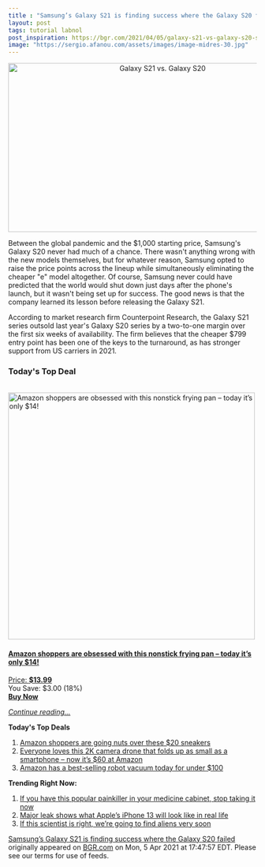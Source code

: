 ```yaml
---
title : "Samsung’s Galaxy S21 is finding success where the Galaxy S20 failed"
layout: post
tags: tutorial labnol
post_inspiration: https://bgr.com/2021/04/05/galaxy-s21-vs-galaxy-s20-sales-2021/
image: "https://sergio.afanou.com/assets/images/image-midres-30.jpg"
---
```


<center><a href="https://bgr.com/2021/04/05/galaxy-s21-vs-galaxy-s20-sales-2021/" class="bgr-rss-featured-image bgr-rss-test-class"><img loading="lazy" width="610" height="342" src="https://bgr.com/wp-content/uploads/2021/01/Galaxy-S21_violet_pink_gray_white.jpg?quality=70&amp;strip=all&amp;w=610" class="attachment-feed_normal size-feed_normal wp-post-image" alt="Galaxy S21 vs. Galaxy S20" loading="lazy" srcset="https://bgr.com/wp-content/uploads/2021/01/Galaxy-S21_violet_pink_gray_white.jpg 1600w, https://bgr.com/wp-content/uploads/2021/01/Galaxy-S21_violet_pink_gray_white.jpg?resize=150,84 150w, https://bgr.com/wp-content/uploads/2021/01/Galaxy-S21_violet_pink_gray_white.jpg?resize=300,168 300w, https://bgr.com/wp-content/uploads/2021/01/Galaxy-S21_violet_pink_gray_white.jpg?resize=768,430 768w, https://bgr.com/wp-content/uploads/2021/01/Galaxy-S21_violet_pink_gray_white.jpg?resize=1024,573 1024w, https://bgr.com/wp-content/uploads/2021/01/Galaxy-S21_violet_pink_gray_white.jpg?resize=1536,860 1536w, https://bgr.com/wp-content/uploads/2021/01/Galaxy-S21_violet_pink_gray_white.jpg?resize=610,342 610w, https://bgr.com/wp-content/uploads/2021/01/Galaxy-S21_violet_pink_gray_white.jpg?resize=664,372 664w, https://bgr.com/wp-content/uploads/2021/01/Galaxy-S21_violet_pink_gray_white.jpg?resize=1200,672 1200w, https://bgr.com/wp-content/uploads/2021/01/Galaxy-S21_violet_pink_gray_white.jpg?resize=782,438 782w, https://bgr.com/wp-content/uploads/2021/01/Galaxy-S21_violet_pink_gray_white.jpg?resize=827,463 827w, https://bgr.com/wp-content/uploads/2021/01/Galaxy-S21_violet_pink_gray_white.jpg?resize=800,448 800w" sizes="(max-width: 610px) 100vw, 610px" title="Galaxy S21 vs. Galaxy S20" /></a></center><p>Between the global pandemic and the $1,000 starting price, Samsung's Galaxy S20 never had much of a chance. There wasn't anything wrong with the new models themselves, but for whatever reason, Samsung opted to raise the price points across the lineup while simultaneously eliminating the cheaper "e" model altogether. Of course, Samsung never could have predicted that the world would shut down just days after the phone's launch, but it wasn't being set up for success. The good news is that the company learned its lesson before releasing the Galaxy S21.</p>
<p>According to market research firm Counterpoint Research, the Galaxy S21 series outsold last year's Galaxy S20 series by a two-to-one margin over the first six weeks of availability. The firm believes that the cheaper $799 entry point has been one of the keys to the turnaround, as has stronger support from US carriers in 2021.</p>
<h3>Today's Top Deal</h3>
<p><a href="https://www.amazon.com/Carote-Stone-Derived-Non-Stick-Switzerland-Including/dp/B0732NXYNS?tag=b0c55topdeals-20"><br><img height="500px" width="500px" src="https://m.media-amazon.com/images/I/41WpDGJAThL.jpg" alt="Amazon shoppers are obsessed with this nonstick frying pan &ndash; today it&rsquo;s only $14!"><br></a></p>
<h4><a href="https://www.amazon.com/Carote-Stone-Derived-Non-Stick-Switzerland-Including/dp/B0732NXYNS?tag=b0c55rss-20">Amazon shoppers are obsessed with this nonstick frying pan &ndash; today it&rsquo;s only $14!</a></h4>
<p><a href="https://www.amazon.com/Carote-Stone-Derived-Non-Stick-Switzerland-Including/dp/B0732NXYNS?tag=b0c55rss-20">Price: <strong>$13.99</strong></a><br><span>You Save: $3.00 (18%)</span><br><strong><a href="https://www.amazon.com/Carote-Stone-Derived-Non-Stick-Switzerland-Including/dp/B0732NXYNS?tag=b0c55rss-20">Buy Now</a></strong></p>
<p><a href="https://bgr.com/2021/04/05/galaxy-s21-vs-galaxy-s20-sales-2021/" class="more-link"><em>Continue reading...</em></a></p>

<p><strong>Today's Top Deals</strong></p>
<ol>
<li><a href="https://bgr.com/2021/04/05/amazon-shoppers-are-going-nuts-over-these-20-sneakers/?utm_source=rss&#038;utm_campaign=topdeals">Amazon shoppers are going nuts over these $20 sneakers</a></li>
<li><a href="https://bgr.com/2021/04/05/drone-with-camera-amazon-best-deal-april-2021-potensic-elfin/?utm_source=rss&#038;utm_campaign=topdeals">Everyone loves this 2K camera drone that folds up as small as a smartphone &#8211; now it&#8217;s $60 at Amazon</a></li>
<li><a href="https://bgr.com/2021/04/05/best-robot-vacuum-deals-on-amazon-april-2021/?utm_source=rss&#038;utm_campaign=topdeals">Amazon has a best-selling robot vacuum today for under $100</a></li>
</ol>

<p><strong>Trending Right Now:</strong></p>
<ol>
<li><a href="https://bgr.com/2021/04/05/drug-recall-acetaminophen-tablets/">If you have this popular painkiller in your medicine cabinet, stop taking it now</a></li>
<li><a href="https://bgr.com/2021/04/05/iphone-13-pro-release-notch-smaller-design-mockup/">Major leak shows what Apple&#8217;s iPhone 13 will look like in real life</a></li>
<li><a href="https://bgr.com/2021/04/05/alien-life-discovery-james-webb/">If this scientist is right, we’re going to find aliens very soon</a></li>
</ol>
<p><a href="https://bgr.com/2021/04/05/galaxy-s21-vs-galaxy-s20-sales-2021/">Samsung&#8217;s Galaxy S21 is finding success where the Galaxy S20 failed</a> originally appeared on <a href="http://bgr.com">BGR.com</a> on Mon, 5 Apr 2021 at 17:47:57 EDT. Please see our terms for use of feeds.</p>